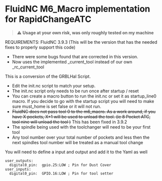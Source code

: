 # FluidNC M6_Macro implementation for RapidChangeATC

> :warning: **Usage at your own risk, was only roughly tested on my machine**

REQUIREMENTS: FluidNC 3.9.3 (This will be the version that has the needed fixes to properly support this code)
- There were some bugs found that are corrected in this version.
- Now uses the implemented _current_tool instead of our own _rc_current_tool

This is a conversion of the GRBLHal Script.  

- Edit the init.nc script to match your setup. 
- The init.nc script only needs to be run once after startup / reset
- You can create a macro button to run the init.nc or set it as startup_line0 macro. If you decide to go with the startup script you will need to make sure must_home is set false or it will not run.
- ~~FluidNC does not pass tool 0 to the m6_macro.  As a work around, if you have X pockets, X+1 will be used to unload the tool. (ie 8 Pocket ATC, tool nine will unload the tool )~~ This has been fixed in 3.9.2
- The spindle being used with the toolchanger will need to be your first tool
- Any tool number over your total number of pockets and less then the next spindles tool number will be treated as a manual tool change

You will need to define a input and output and add it to the Yaml as well
```
user_outputs:
  digital0_pin:  gpio.25:LOW ; Pin for Dust Cover
user_inputs:
  digital0_pin:  GPIO.16:LOW ; Pin for tool setter
```
